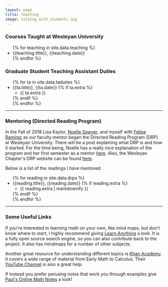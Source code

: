 ```yaml
---
layout: page
title: Teaching
image: talking_with_students.jpg
---
```


### Courses Taught at Wesleyan University

<ul>
{% for teaching in site.data.teaching %}
  <li>
    {{teaching.title}}, {{teaching.date}}
  </li>
{% endfor %}
</ul>

### Graduate Student Teaching Assistant Duties

<ul>
{% for ta in site.data.taduties %}
  <li>
    {{ta.title}}, {{ta.date}}
    {% if ta.extra %}
      <ul>
        <li>{{ ta.extra }}</li>
      </ul>
    {% endif %}
  </li>
{% endfor %}
</ul>

---

### Mentoring (Directed Reading Program)

In the Fall of 2018 Lisa Kaylor, [Noelle Sawyer][noelle], and myself with [Felipe Ramírez][felipe] as our faculty mentor began the Directed Reading Program (DRP) at Wesleyan University. There will be a post explaining what DRP is and how it started. For the time being, Noelle has a really nice explanation of the program and her first semester as a mentor [here][noelle drp]. Also, the Wesleyan Chapter's DRP website can be found [here][wesleyan drp].

Below is a list of the readings I have mentored:

<ul>
{% for reading in site.data.drps %}
  <li>
    {{reading.title}}, {{reading.date}}
    {% if reading.extra %}
      <ul>
        <li>{{ reading.extra | markdownify }}</li>
      </ul>
    {% endif %}
  </li>
{% endfor %}
</ul>

---

### Some Useful Links

If you're interested in learning math on your own, like mind maps, but don't know where to start, I highly recommend giving [Learn Anything](https://learn-anything.xyz/mathematics) a look. It is a fully open source search engine, so you can also contribute back to the project. It also has mindmaps for a number of other subjects.

Another great resource for understanding different topics is [Khan Academy](https://www.khanacademy.org/math). It covers a wide range of material from Early Math to Calculus. Their [YouTube Channel](https://www.youtube.com/channel/UC4a-Gbdw7vOaccHmFo40b9g) is also a great help.

If instead you prefer perusing notes that work you through examples give [Paul's Online Math Notes](http://tutorial.math.lamar.edu/) a look!


[noelle]: https://www.noellesawyer.com/
[felipe]: http://framirez.faculty.wesleyan.edu/
[noelle drp]: https://www.noellesawyer.com/desk-1/notes-from-the-directed-reading-program-s-first-semester
[wesleyan drp]: https://drp.site.wesleyan.edu/
